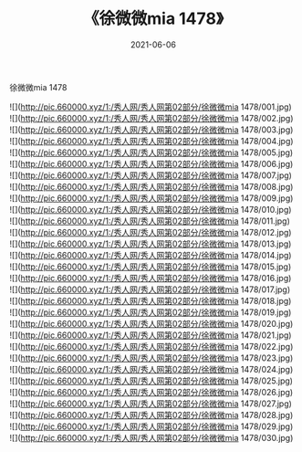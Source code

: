﻿---
layout: post
title:  《徐微微mia 1478》
date:   2021-06-06
img: http://pic.660000.xyz/1:/秀人网/秀人网第02部分/徐微微mia 1478/000.jpg
categories: [美女, 清纯, 唯美]
---

徐微微mia 1478

  ![](http://pic.660000.xyz/1:/秀人网/秀人网第02部分/徐微微mia 1478/001.jpg) <br> ![](http://pic.660000.xyz/1:/秀人网/秀人网第02部分/徐微微mia 1478/002.jpg) <br> ![](http://pic.660000.xyz/1:/秀人网/秀人网第02部分/徐微微mia 1478/003.jpg) <br> ![](http://pic.660000.xyz/1:/秀人网/秀人网第02部分/徐微微mia 1478/004.jpg) <br> ![](http://pic.660000.xyz/1:/秀人网/秀人网第02部分/徐微微mia 1478/005.jpg) <br> ![](http://pic.660000.xyz/1:/秀人网/秀人网第02部分/徐微微mia 1478/006.jpg) <br> ![](http://pic.660000.xyz/1:/秀人网/秀人网第02部分/徐微微mia 1478/007.jpg) <br> ![](http://pic.660000.xyz/1:/秀人网/秀人网第02部分/徐微微mia 1478/008.jpg) <br> ![](http://pic.660000.xyz/1:/秀人网/秀人网第02部分/徐微微mia 1478/009.jpg) <br> ![](http://pic.660000.xyz/1:/秀人网/秀人网第02部分/徐微微mia 1478/010.jpg) <br> ![](http://pic.660000.xyz/1:/秀人网/秀人网第02部分/徐微微mia 1478/011.jpg) <br> ![](http://pic.660000.xyz/1:/秀人网/秀人网第02部分/徐微微mia 1478/012.jpg) <br> ![](http://pic.660000.xyz/1:/秀人网/秀人网第02部分/徐微微mia 1478/013.jpg) <br> ![](http://pic.660000.xyz/1:/秀人网/秀人网第02部分/徐微微mia 1478/014.jpg) <br> ![](http://pic.660000.xyz/1:/秀人网/秀人网第02部分/徐微微mia 1478/015.jpg) <br> ![](http://pic.660000.xyz/1:/秀人网/秀人网第02部分/徐微微mia 1478/016.jpg) <br> ![](http://pic.660000.xyz/1:/秀人网/秀人网第02部分/徐微微mia 1478/017.jpg) <br> ![](http://pic.660000.xyz/1:/秀人网/秀人网第02部分/徐微微mia 1478/018.jpg) <br> ![](http://pic.660000.xyz/1:/秀人网/秀人网第02部分/徐微微mia 1478/019.jpg) <br> ![](http://pic.660000.xyz/1:/秀人网/秀人网第02部分/徐微微mia 1478/020.jpg) <br> ![](http://pic.660000.xyz/1:/秀人网/秀人网第02部分/徐微微mia 1478/021.jpg) <br> ![](http://pic.660000.xyz/1:/秀人网/秀人网第02部分/徐微微mia 1478/022.jpg) <br> ![](http://pic.660000.xyz/1:/秀人网/秀人网第02部分/徐微微mia 1478/023.jpg) <br> ![](http://pic.660000.xyz/1:/秀人网/秀人网第02部分/徐微微mia 1478/024.jpg) <br> ![](http://pic.660000.xyz/1:/秀人网/秀人网第02部分/徐微微mia 1478/025.jpg) <br> ![](http://pic.660000.xyz/1:/秀人网/秀人网第02部分/徐微微mia 1478/026.jpg) <br> ![](http://pic.660000.xyz/1:/秀人网/秀人网第02部分/徐微微mia 1478/027.jpg) <br> ![](http://pic.660000.xyz/1:/秀人网/秀人网第02部分/徐微微mia 1478/028.jpg) <br> ![](http://pic.660000.xyz/1:/秀人网/秀人网第02部分/徐微微mia 1478/029.jpg) <br> ![](http://pic.660000.xyz/1:/秀人网/秀人网第02部分/徐微微mia 1478/030.jpg) <br>